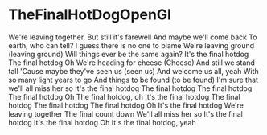 # TheFinalHotDogOpenGl

We're leaving together,
But still it's farewell
And maybe we'll come back
To earth, who can tell?
I guess there is no one to blame
We're leaving ground (leaving ground)
Will things ever be the same again?
It's the final hotdog
The final hotdog
Oh
We're heading for cheese (Cheese)
And still we stand tall
'Cause maybe they've seen us (seen us)
And welcome us all, yeah
With so many light years to go
And things to be found (to be found)
I'm sure that we'll all miss her so
It's the final hotdog
The final hotdog
The final hotdog
The final hotdog
Oh
The final hotdog, oh
It's the final hotdog
The final hotdog
The final hotdog
The final hotdog
Oh
It's the final hotdog
We're leaving together
The final count down
We'll all miss her so
It's the final hotdog
It's the final hotdog
Oh
It's the final hotdog, yeah
